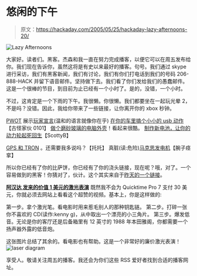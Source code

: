 # 悠闲的下午

> 原文：<https://hackaday.com/2005/05/25/hackaday-lazy-afternoons-20/>

![Lazy Afternoons](img/a0432aa3c75412bc45bb21eef0a1057a.png)

大家好。读者们。黑客。杰森和我一直在努力完成播客，以便它可以在周五发布给你。我们现在告诉你，虽然这将是有史以来最好的播客。句号。我们通过 skype 进行采访，我们有黑客新闻，我们有讨论，我们有你们打电话到我们的号码 206-888-HACK 并留下语音邮件。坚持做下去。我们看了你们发给我们的愚蠢邮件。这是一个很棒的节目，到目前为止已经有一个小时了。是的，没错，一个小时。

不过，这肯定是一个下雨的下午。我很懒。你很懒。我们都要坐在一起玩光晕 2，不是吗？没错。因此，我给你带来了一些链接，让你离开你的 xbox 秒钟。

[PWOT](http://www.pointlesswasteoftime.com) 展示[玩家宣言](http://www.pointlesswasteoftime.com/games/manifesto.html)(温和的语言就像你在乎)
[在你的车里搞个小小的 usb 动作](http://www.cableclub.com/product_info.php?cPath=575&products_id=2130&osCsid=7c00aa442bc408857d2f566f4a89a7a0)【古怪家伙 0101】
[做个磨砂玻璃的电脑外壳](http://www.hardforum.com/showthread.php?t=901478&page=1&pp=20)！看起来很酷。
[制作新电池，让你的动力轮起死回生](http://homepage.mac.com/scottbohlen/PhotoAlbum32.html)【ScottyB】

[GPS 和 TRON](http://www.we-make-money-not-art.com/archives/004306.php) 。还需要我多说吗？【托托】
真脏(读:危险)[马克思发电机](http://www.electricstuff.co.uk/marxgen.htm)【腕子痉挛】

所以你已经有了你的比萨饼，你已经有了你的浇头链接，现在呢？哦，对了。一个容易做到的黑客！你猜对了，伙计。这个其实来自于[昨天的一个链接](http://hackaday.com/entry/1234000340044472/)。

**[**阿汉达**
发来的价值 1 美元的激光表演](http://web.adu.edu.tr/akademik/uozyilmaz/edisk/)** 既然我不会为 Quicktime Pro 7 支付 30 美元，你就必须去网站上看看这个超赞的视频。基本上，你是这样做的:

第一步。拿个激光笔。看电影时用来惹毛别人的那种钥匙链。
第二步。打碎一张你不喜欢的 CD(读作:kenny g)，从中取出一个漂亮的小三角片。
第三步。爆发低音。无论是你的客厅还是后备箱里有 12 英寸的 1988 年本田雅阁，你都需要一个扬声器外露的低音炮。

这张图片总结了其余的。看电影也有帮助。这是一个非常好的廉价激光表演！
![laser diagram](img/a395125f6170d3a4e39b5308871ed1c7.png)

享受人。敬请关注周五的播客。我还会为你们这些 RSS 爱好者找到合适的播客网址。